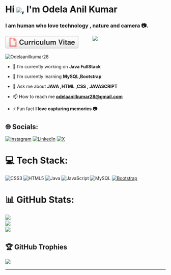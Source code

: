 <h1 align="left">Hi <img src="https://github.com/TheDudeThatCode/TheDudeThatCode/blob/master/Assets/Hi.gif" width="30">, I'm Odela Anil Kumar</h1>
<h3 align="left">I am human who love technology , nature and camera 📷.</h3>
<img align='right' src="https://whosarghya.netlify.app/content/giphy.gif" width="230">
<a href="https://drive.google.com/file/d/1GZ5KMUGEByEI1yi7lcwxZF0XEhNq9mG0/view?usp=sharing"><img src="https://raw.githubusercontent.com/terrytangyuan/terrytangyuan/464952261b11c4d89b1a3e2292b72cb2576069b4/imgs/cv.svg" alt="Resume"></a>

<p align="left"> <img src="https://komarev.com/ghpvc/?username=Odelaanilkumar28&label=Profile%20views&color=0e75b6&style=flat" alt="Odelaanilkumar28" /> </p>

- 🔭 I’m currently working on **Java FullStack**

- 🌱 I’m currently learning **MySQL,Bootstrap**

- 💬 Ask me about **JAVA ,HTML ,CSS , JAVASCRIPT**

- 📫 How to reach me **odelaanilkumar28@gmail.com**

- ⚡ Fun fact **I love capturing memories 📷**

## 🌐 Socials:
[![Instagram](https://img.shields.io/badge/Instagram-%23E4405F.svg?logo=Instagram&logoColor=white)](https://www.instagram.com/odelaanil28/) [![LinkedIn](https://img.shields.io/badge/LinkedIn-%230077B5.svg?logo=linkedin&logoColor=white)](https://www.linkedin.com/odela-anil-kumar) [![X](https://img.shields.io/badge/X-black.svg?logo=X&logoColor=white)](https://twitter.com/odelaanil28) 


# 💻 Tech Stack:
![CSS3](https://img.shields.io/badge/css3-%231572B6.svg?style=flat&logo=css3&logoColor=white) ![HTML5](https://img.shields.io/badge/html5-%23E34F26.svg?style=flat&logo=html5&logoColor=white) ![Java](https://img.shields.io/badge/java-%23ED8B00.svg?style=flat&logo=openjdk&logoColor=white) ![JavaScript](https://img.shields.io/badge/javascript-%23323330.svg?style=flat&logo=javascript&logoColor=%23F7DF1E) ![MySQL](https://img.shields.io/badge/mysql-4479A1.svg?style=flat&logo=mysql&logoColor=white) [![Bootstrap](https://img.shields.io/badge/Bootstrap-7952B3?logo=bootstrap&logoColor=fff)](#)
# 📊 GitHub Stats:
![](https://github-readme-stats.vercel.app/api?username=Odelaanilkumar28&theme=default&hide_border=false&include_all_commits=false&count_private=false)<br/>
![](https://github-readme-streak-stats.herokuapp.com/?user=Odelaanilkumar28&theme=default&hide_border=false)<br/>
![](https://github-readme-stats.vercel.app/api/top-langs/?username=Odelaanilkumar28&theme=default&hide_border=false&include_all_commits=false&count_private=false&layout=compact)

## 🏆 GitHub Trophies
![](https://github-profile-trophy.vercel.app/?username=Odelaanilkumar28&theme=default&no-frame=false&no-bg=true&margin-w=4)

---
